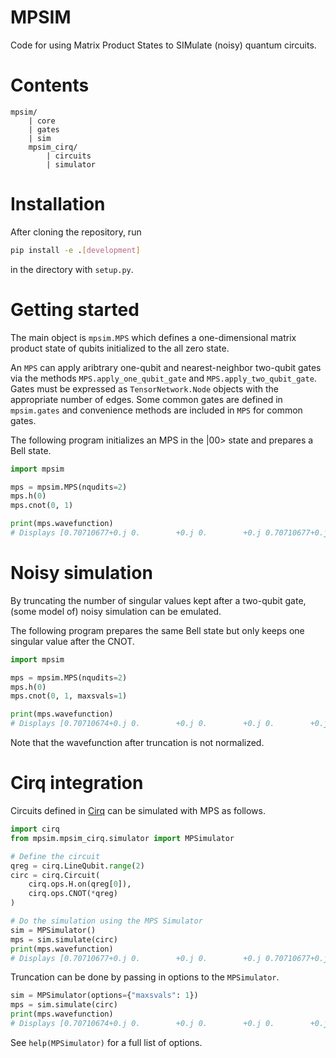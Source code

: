 # MPSIM

Code for using Matrix Product States to SIMulate (noisy) quantum circuits.

# Contents

```
mpsim/
    | core
    | gates
    | sim
	mpsim_cirq/
		| circuits
		| simulator
```

# Installation

After cloning the repository, run

```bash
pip install -e .[development]
```

in the directory with `setup.py`.

# Getting started

The main object is `mpsim.MPS` which defines a one-dimensional matrix product state of qubits initialized to the all zero state.

An `MPS` can apply aribtrary one-qubit and nearest-neighbor two-qubit gates via the methods `MPS.apply_one_qubit_gate` and `MPS.apply_two_qubit_gate`. Gates must be expressed as `TensorNetwork.Node` objects with the appropriate number of edges. Some common gates are defined in `mpsim.gates` and convenience methods are included in `MPS` for common gates.

The following program initializes an MPS in the |00> state and prepares a Bell state.

```python
import mpsim

mps = mpsim.MPS(nqudits=2)
mps.h(0)
mps.cnot(0, 1)

print(mps.wavefunction)
# Displays [0.70710677+0.j 0.        +0.j 0.        +0.j 0.70710677+0.j]
```

# Noisy simulation

By truncating the number of singular values kept after a two-qubit gate, (some model of) noisy simulation can be emulated.

The following program prepares the same Bell state but only keeps one singular value after the CNOT.

```python
import mpsim

mps = mpsim.MPS(nqudits=2)
mps.h(0)
mps.cnot(0, 1, maxsvals=1)

print(mps.wavefunction)
# Displays [0.70710674+0.j 0.        +0.j 0.        +0.j 0.        +0.j]
```

Note that the wavefunction after truncation is not normalized.

# Cirq integration

Circuits defined in [Cirq](https://github.com/quantumlib/Cirq) can be simulated with MPS as follows.

```python
import cirq
from mpsim.mpsim_cirq.simulator import MPSimulator

# Define the circuit
qreg = cirq.LineQubit.range(2)
circ = cirq.Circuit(
    cirq.ops.H.on(qreg[0]),
    cirq.ops.CNOT(*qreg)
)

# Do the simulation using the MPS Simulator
sim = MPSimulator()
mps = sim.simulate(circ)
print(mps.wavefunction)
# Displays [0.70710677+0.j 0.        +0.j 0.        +0.j 0.70710677+0.j]
```

Truncation can be done by passing in options to the `MPSimulator`.

```python
sim = MPSimulator(options={"maxsvals": 1})
mps = sim.simulate(circ)
print(mps.wavefunction)
# Displays [0.70710674+0.j 0.        +0.j 0.        +0.j 0.        +0.j]
```

See `help(MPSimulator)` for a full list of options.


